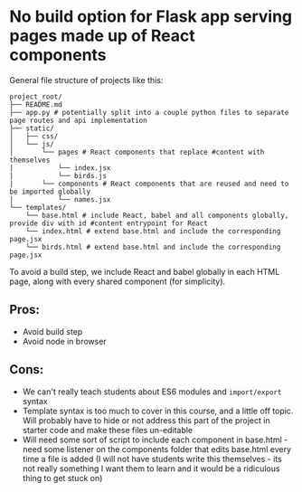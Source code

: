 # No build option for Flask app serving pages made up of React components

General file structure of projects like this:

```
project_root/
├── README.md
├── app.py # potentially split into a couple python files to separate page routes and api implementation
├── static/
│   ├── css/
│   └── js/
│       └── pages # React components that replace #content with themselves
|           └── index.jsx
|           └── birds.js
|       └── components # React components that are reused and need to be imported globally
|           └── names.jsx
└── templates/
    └── base.html # include React, babel and all components globally, provide div with id #content entrypoint for React
    └── index.html # extend base.html and include the corresponding page.jsx
    └── birds.html # extend base.html and include the corresponding page.jsx
```

To avoid a build step, we include React and babel globally in each HTML page, along with every shared component (for simplicity).

## Pros:

- Avoid build step
- Avoid node in browser

## Cons:

- We can't really teach students about ES6 modules and `import/export` syntax
- Template syntax is too much to cover in this course, and a little off topic. Will probably have to hide
  or not address this part of the project in starter code and make these files un-editable
- Will need some sort of script to include each component in base.html - need some listener on the
  components folder that edits base.html every time a file is added
  (I will not have students write this themselves - its not really something I want them to
  learn and it would be a ridiculous thing to get stuck on)
